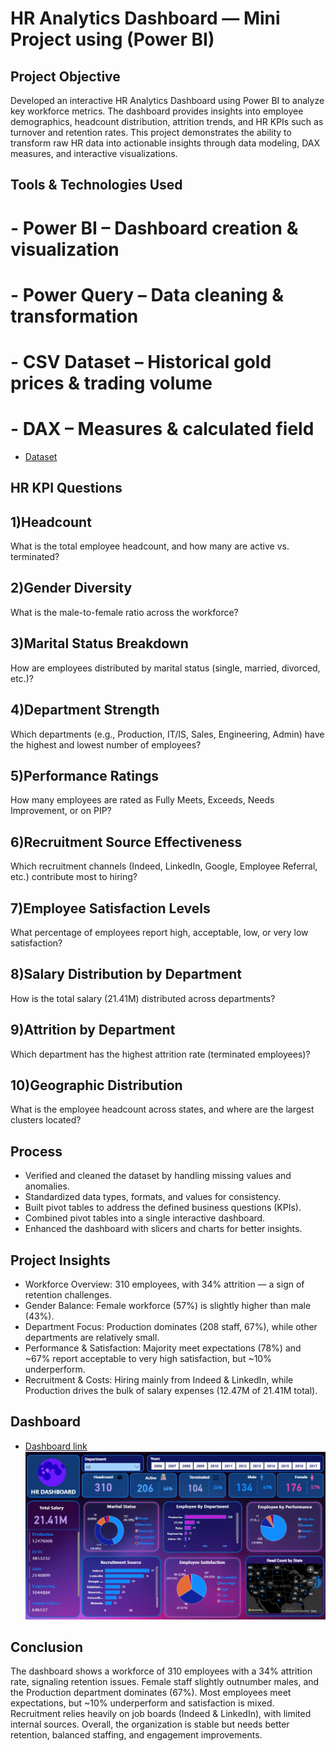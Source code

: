 # HR Analytics Dashboard — Mini Project using (Power BI)
## Project Objective
Developed an interactive HR Analytics Dashboard using Power BI to analyze key workforce metrics.
The dashboard provides insights into employee demographics, headcount distribution, attrition trends, and HR KPIs such as turnover and retention rates.
This project demonstrates the ability to transform raw HR data into actionable insights through data modeling, DAX measures, and interactive visualizations.

## Tools & Technologies Used
# - Power BI – Dashboard creation & visualization
# - Power Query – Data cleaning & transformation
# - CSV Dataset – Historical gold prices & trading volume
# - DAX – Measures & calculated field
- <a href="https://github.com/SameeraSe/-Data-analysis-dashboard/blob/main/Sameera%20V1.0.xlsx">Dataset</a>
## HR KPI Questions 
## 1)Headcount
What is the total employee headcount, and how many are active vs. terminated?
## 2)Gender Diversity
What is the male-to-female ratio across the workforce?
## 3)Marital Status Breakdown
How are employees distributed by marital status (single, married, divorced, etc.)?
## 4)Department Strength
Which departments (e.g., Production, IT/IS, Sales, Engineering, Admin) have the highest and lowest number of employees?
## 5)Performance Ratings
How many employees are rated as Fully Meets, Exceeds, Needs Improvement, or on PIP?
## 6)Recruitment Source Effectiveness
Which recruitment channels (Indeed, LinkedIn, Google, Employee Referral, etc.) contribute most to hiring?
## 7)Employee Satisfaction Levels
What percentage of employees report high, acceptable, low, or very low satisfaction?
## 8)Salary Distribution by Department
How is the total salary (21.41M) distributed across departments?
## 9)Attrition by Department
Which department has the highest attrition rate (terminated employees)?
## 10)Geographic Distribution
What is the employee headcount across states, and where are the largest clusters located?
## Process
- Verified and cleaned the dataset by handling missing values and anomalies.  
- Standardized data types, formats, and values for consistency.  
- Built pivot tables to address the defined business questions (KPIs).  
- Combined pivot tables into a single interactive dashboard.  
- Enhanced the dashboard with slicers and charts for better insights.
## Project Insights 
- Workforce Overview: 310 employees, with 34% attrition — a sign of retention challenges.
- Gender Balance: Female workforce (57%) is slightly higher than male (43%).
- Department Focus: Production dominates (208 staff, 67%), while other departments are relatively small.
- Performance & Satisfaction: Majority meet expectations (78%) and ~67% report acceptable to very high satisfaction, but ~10% underperform.
- Recruitment & Costs: Hiring mainly from Indeed & LinkedIn, while Production drives the bulk of salary expenses (12.47M of 21.41M total).
  
## Dashboard
- <a href="https://github.com/SameeraSe/-Data-analysis-dashboard/blob/main/HR%20Analysis.pbix"> Dashboard link</a>
![HR Dashboard](https://github.com/SameeraSe/-Data-analysis-dashboard/blob/main/Screenshot%202025-08-29%20033848.png?raw=true)
## Conclusion
The dashboard shows a workforce of 310 employees with a 34% attrition rate, signaling retention issues.
Female staff slightly outnumber males, and the Production department dominates (67%).
Most employees meet expectations, but ~10% underperform and satisfaction is mixed.
Recruitment relies heavily on job boards (Indeed & LinkedIn), with limited internal sources.
Overall, the organization is stable but needs better retention, balanced staffing, and engagement improvements.
